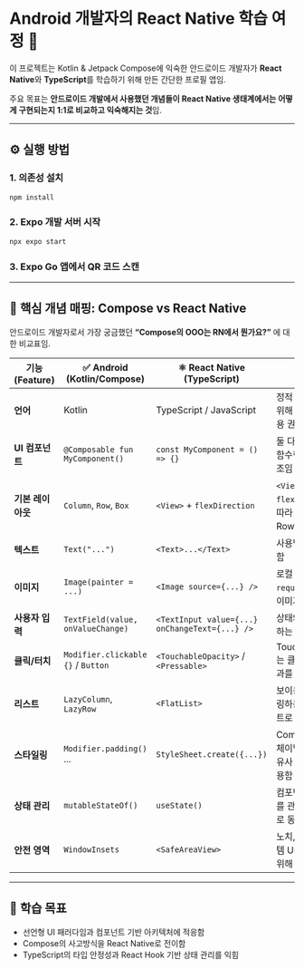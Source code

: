 # Android 개발자의 React Native 학습 여정 🚀  

이 프로젝트는 Kotlin & Jetpack Compose에 익숙한 안드로이드 개발자가 **React Native**와 **TypeScript**를 학습하기 위해 만든 간단한 프로필 앱임.  

주요 목표는 **안드로이드 개발에서 사용했던 개념들이 React Native 생태계에서는 어떻게 구현되는지 1:1로 비교하고 익숙해지는 것**임.  

---

## ⚙️ 실행 방법  

### 1. 의존성 설치  
```bash
npm install
````

### 2. Expo 개발 서버 시작

```bash
npx expo start
```

### 3. Expo Go 앱에서 QR 코드 스캔

---

## 🧠 핵심 개념 매핑: Compose vs React Native

안드로이드 개발자로서 가장 궁금했던 **“Compose의 OOO는 RN에서 뭔가요?”** 에 대한 비교표임.

| 기능 (Feature) | ✅ Android (Kotlin/Compose)         | ⚛️ React Native (TypeScript)                   | 비고                                                |
| ------------ | ---------------------------------- | ---------------------------------------------- | ------------------------------------------------- |
| **언어**       | Kotlin                             | TypeScript / JavaScript                        | 정적 타입 안정성을 위해 TypeScript 사용 권장함                   |
| **UI 컴포넌트**  | `@Composable fun MyComponent()`    | `const MyComponent = () => {}`                 | 둘 다 UI를 반환하는 함수형 컴포넌트 구조임                         |
| **기본 레이아웃**  | `Column`, `Row`, `Box`             | `<View>` + `flexDirection`                     | `<View>`는 `flexDirection`에 따라 Column 또는 Row처럼 동작함 |
| **텍스트**      | `Text("...")`                      | `<Text>...</Text>`                             | 사용법이 거의 동일함                                       |
| **이미지**      | `Image(painter = ...)`             | `<Image source={...} />`                       | 로컬 이미지는 `require`, 네트워크 이미지는 `uri` 사용함            |
| **사용자 입력**   | `TextField(value, onValueChange)`  | `<TextInput value={...} onChangeText={...} />` | 상태와 UI를 바인딩하는 원리가 같음                              |
| **클릭/터치**    | `Modifier.clickable {}` / `Button` | `<TouchableOpacity>` / `<Pressable>`           | TouchableOpacity는 클릭 시 투명도 효과를 줌                  |
| **리스트**      | `LazyColumn`, `LazyRow`            | `<FlatList>`                                   | 보이는 항목만 렌더링하는 가상화 리스트로 성능 최적화함                    |
| **스타일링**     | `Modifier.padding()` ...           | `StyleSheet.create({...})`                     | Compose는 함수 체이닝, RN은 CSS 유사 스타일 객체 사용함            |
| **상태 관리**    | `mutableStateOf()`                 | `useState()`                                   | 컴포넌트 내부 상태를 관리하는 Hook으로 동일한 개념임                   |
| **안전 영역**    | `WindowInsets`                     | `<SafeAreaView>`                               | 노치, 상태바 등 시스템 UI 영역을 피하기 위해 사용함                   |

---

## 🎯 학습 목표

* 선언형 UI 패러다임과 컴포넌트 기반 아키텍처에 적응함
* Compose의 사고방식을 React Native로 전이함
* TypeScript의 타입 안정성과 React Hook 기반 상태 관리를 익힘
